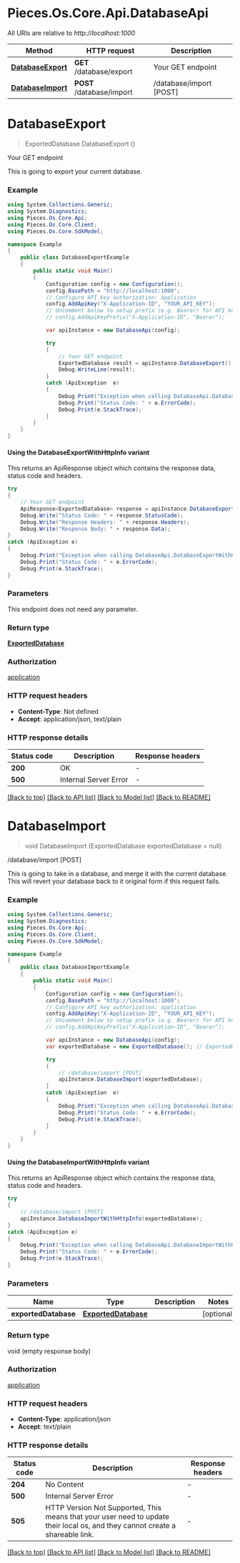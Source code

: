 # Pieces.Os.Core.Api.DatabaseApi

All URIs are relative to *http://localhost:1000*

| Method | HTTP request | Description |
|--------|--------------|-------------|
| [**DatabaseExport**](DatabaseApi.md#databaseexport) | **GET** /database/export | Your GET endpoint |
| [**DatabaseImport**](DatabaseApi.md#databaseimport) | **POST** /database/import | /database/import [POST] |

<a id="databaseexport"></a>
# **DatabaseExport**
> ExportedDatabase DatabaseExport ()

Your GET endpoint

This is going to export your current database.

### Example
```csharp
using System.Collections.Generic;
using System.Diagnostics;
using Pieces.Os.Core.Api;
using Pieces.Os.Core.Client;
using Pieces.Os.Core.SdkModel;

namespace Example
{
    public class DatabaseExportExample
    {
        public static void Main()
        {
            Configuration config = new Configuration();
            config.BasePath = "http://localhost:1000";
            // Configure API key authorization: application
            config.AddApiKey("X-Application-ID", "YOUR_API_KEY");
            // Uncomment below to setup prefix (e.g. Bearer) for API key, if needed
            // config.AddApiKeyPrefix("X-Application-ID", "Bearer");

            var apiInstance = new DatabaseApi(config);

            try
            {
                // Your GET endpoint
                ExportedDatabase result = apiInstance.DatabaseExport();
                Debug.WriteLine(result);
            }
            catch (ApiException  e)
            {
                Debug.Print("Exception when calling DatabaseApi.DatabaseExport: " + e.Message);
                Debug.Print("Status Code: " + e.ErrorCode);
                Debug.Print(e.StackTrace);
            }
        }
    }
}
```

#### Using the DatabaseExportWithHttpInfo variant
This returns an ApiResponse object which contains the response data, status code and headers.

```csharp
try
{
    // Your GET endpoint
    ApiResponse<ExportedDatabase> response = apiInstance.DatabaseExportWithHttpInfo();
    Debug.Write("Status Code: " + response.StatusCode);
    Debug.Write("Response Headers: " + response.Headers);
    Debug.Write("Response Body: " + response.Data);
}
catch (ApiException e)
{
    Debug.Print("Exception when calling DatabaseApi.DatabaseExportWithHttpInfo: " + e.Message);
    Debug.Print("Status Code: " + e.ErrorCode);
    Debug.Print(e.StackTrace);
}
```

### Parameters
This endpoint does not need any parameter.
### Return type

[**ExportedDatabase**](ExportedDatabase.md)

### Authorization

[application](../README.md#application)

### HTTP request headers

 - **Content-Type**: Not defined
 - **Accept**: application/json, text/plain


### HTTP response details
| Status code | Description | Response headers |
|-------------|-------------|------------------|
| **200** | OK |  -  |
| **500** | Internal Server Error |  -  |

[[Back to top]](#) [[Back to API list]](../README.md#documentation-for-api-endpoints) [[Back to Model list]](../README.md#documentation-for-models) [[Back to README]](../README.md)

<a id="databaseimport"></a>
# **DatabaseImport**
> void DatabaseImport (ExportedDatabase exportedDatabase = null)

/database/import [POST]

This is going to take in a database, and merge it with the current database. This will revert your database back to it original form if this request fails.

### Example
```csharp
using System.Collections.Generic;
using System.Diagnostics;
using Pieces.Os.Core.Api;
using Pieces.Os.Core.Client;
using Pieces.Os.Core.SdkModel;

namespace Example
{
    public class DatabaseImportExample
    {
        public static void Main()
        {
            Configuration config = new Configuration();
            config.BasePath = "http://localhost:1000";
            // Configure API key authorization: application
            config.AddApiKey("X-Application-ID", "YOUR_API_KEY");
            // Uncomment below to setup prefix (e.g. Bearer) for API key, if needed
            // config.AddApiKeyPrefix("X-Application-ID", "Bearer");

            var apiInstance = new DatabaseApi(config);
            var exportedDatabase = new ExportedDatabase(); // ExportedDatabase |  (optional) 

            try
            {
                // /database/import [POST]
                apiInstance.DatabaseImport(exportedDatabase);
            }
            catch (ApiException  e)
            {
                Debug.Print("Exception when calling DatabaseApi.DatabaseImport: " + e.Message);
                Debug.Print("Status Code: " + e.ErrorCode);
                Debug.Print(e.StackTrace);
            }
        }
    }
}
```

#### Using the DatabaseImportWithHttpInfo variant
This returns an ApiResponse object which contains the response data, status code and headers.

```csharp
try
{
    // /database/import [POST]
    apiInstance.DatabaseImportWithHttpInfo(exportedDatabase);
}
catch (ApiException e)
{
    Debug.Print("Exception when calling DatabaseApi.DatabaseImportWithHttpInfo: " + e.Message);
    Debug.Print("Status Code: " + e.ErrorCode);
    Debug.Print(e.StackTrace);
}
```

### Parameters

| Name | Type | Description | Notes |
|------|------|-------------|-------|
| **exportedDatabase** | [**ExportedDatabase**](ExportedDatabase.md) |  | [optional]  |

### Return type

void (empty response body)

### Authorization

[application](../README.md#application)

### HTTP request headers

 - **Content-Type**: application/json
 - **Accept**: text/plain


### HTTP response details
| Status code | Description | Response headers |
|-------------|-------------|------------------|
| **204** | No Content |  -  |
| **500** | Internal Server Error |  -  |
| **505** | HTTP Version Not Supported, This means that your user need to update their local os, and they cannot create a shareable link. |  -  |

[[Back to top]](#) [[Back to API list]](../README.md#documentation-for-api-endpoints) [[Back to Model list]](../README.md#documentation-for-models) [[Back to README]](../README.md)

